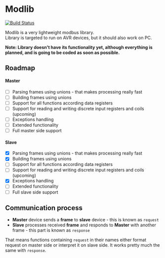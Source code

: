 # Modlib
[![Build Status](https://travis-ci.org/Jacajack/modlib.svg?branch=master)](https://travis-ci.org/Jacajack/modlib)

Modlib is a very lightweight modbus library.<br>
Library is targeted to run on AVR devices, but it should also work on PC.


**Note: Library doesn't have its functionality yet, although everything is planned, and is going to be coded as soon as possible.**

## Roadmap

#### Master
 - [ ] Parsing frames using unions - that makes processing really fast
 - [ ] Building frames using unions
 - [ ] Support for all functions according data registers
 - [ ] Support for reading and writing discrete input registers and coils (upcoming)
 - [ ] Exceptions handling
 - [ ] Extended functionality
 - [ ] Full master side support

#### Slave
 - [x] Parsing frames using unions - that makes processing really fast
 - [x] Building frames using unions
 - [ ] Support for all functions according data registers
 - [ ] Support for reading and writing discrete input registers and coils (upcoming)
 - [x] Exceptions handling
 - [ ] Extended functionality
 - [ ] Full slave side support

## Communication process
 - **Master** device sends a **frame** to **slave** device - this is known as `request`
 - **Slave** processes received **frame** and responds to **Master** with another frame - this part is known as `response`

That means functions containing `request` in their names either format request on master side or interpret it on slave side. It works pretty much the same with `response`.
